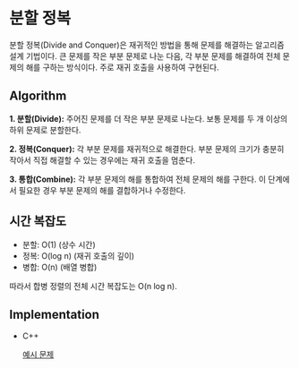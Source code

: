 # 분할 정복
분할 정복(Divide and Conquer)은 재귀적인 방법을 통해 문제를 해결하는 알고리즘 설계 기법이다. 큰 문제를 작은 부분 문제로 나눈 다음, 각 부분 문제를 해결하여 전체 문제의 해를 구하는 방식이다. 주로 재귀 호출을 사용하여 구현된다.


## Algorithm
**1. 분할(Divide):** 주어진 문제를 더 작은 부분 문제로 나눈다. 보통 문제를 두 개 이상의 하위 문제로 분할한다.

**2. 정복(Conquer):** 각 부분 문제를 재귀적으로 해결한다. 부분 문제의 크기가 충분히 작아서 직접 해결할 수 있는 경우에는 재귀 호출을 멈춘다.

**3. 통합(Combine):** 각 부분 문제의 해를 통합하여 전체 문제의 해를 구한다. 이 단계에서 필요한 경우 부분 문제의 해를 결합하거나 수정한다.


## 시간 복잡도
+ 분할: O(1) (상수 시간)
+ 정복: O(log n) (재귀 호출의 깊이)
+ 병합: O(n) (배열 병합)
  
따라서 합병 정렬의 전체 시간 복잡도는 O(n log n).


## Implementation
+ C++
  
  [예시 문제](https://github.com/dngus1683/codingTestStudy/blob/master/%EC%95%8C%EA%B3%A0%EB%A6%AC%EC%A6%98/%EB%B6%84%ED%95%A0%20%EC%A0%95%EB%B3%B5/%EB%B0%B1%EC%A4%80/C%2B%2B/2630.cpp)
